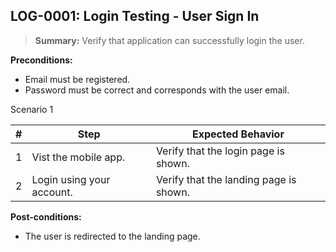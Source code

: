 ## **LOG-0001:** Login Testing - User Sign In

> **Summary:** Verify that application can successfully login the user.  <br>

**Preconditions:** 
+ Email must be registered.
+ Password must be correct and corresponds with the user email.

Scenario 1 

 | \# | Step | Expected Behavior | 
 |----|------|-------------------| 
 |  1 | Vist the mobile app.     | Verify that the login page is shown.   | 
 |  2 | Login using your account.     | Verify that the landing page is shown.   | 

**Post-conditions:**
+ The user is redirected to the landing page.
